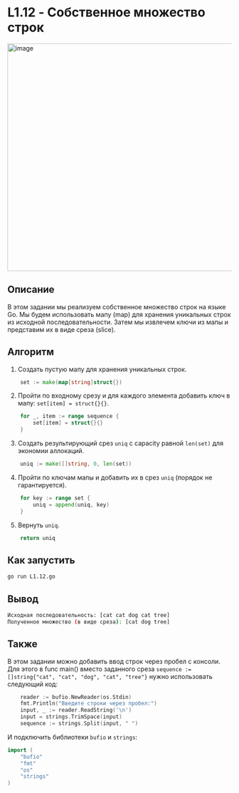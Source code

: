 # L1.12 - Собственное множество строк
<img width="828" height="511" alt="image" src="https://github.com/user-attachments/assets/37fbbc03-29f7-4bbc-96fe-97a7dc5f0043" />


## Описание

В этом задании мы реализуем собственное множество строк на языке Go. Мы будем использовать мапу (map) для хранения уникальных строк из исходной последовательности. Затем мы извлечем ключи из мапы и представим их в виде среза (slice).

## Алгоритм

1. Создать пустую мапу для хранения уникальных строк.
```go
    set := make(map[string]struct{})
```
2. Пройти по входному срезу и для каждого элемента добавить ключ в мапу: `set[item] = struct{}{}`.
```go
	for _, item := range sequence {
		set[item] = struct{}{}
	}
``` 
3. Создать результирующий срез `uniq` с capacity равной `len(set)` для экономии аллокаций.
```go
	uniq := make([]string, 0, len(set))
```
4. Пройти по ключам мапы и добавить их в срез `uniq` (порядок не гарантируется).
```go
	for key := range set {
		uniq = append(uniq, key)
	}
```
5. Вернуть `uniq`.
   
```go
	return uniq
```

## Как запустить

```bash
go run L1.12.go
```

## Вывод
```bash
Исходная последовательность: [cat cat dog cat tree]
Полученное множество (в виде среза): [cat dog tree]
```

## Также
В этом задании можно добавить ввод строк через пробел с консоли. Для этого в func main() вместо заданного среза `sequence := []string{"cat", "cat", "dog", "cat", "tree"}` нужно использовать следующий код:
```go
    reader := bufio.NewReader(os.Stdin)
    fmt.Println("Введите строки через пробел:")
    input, _ := reader.ReadString('\n')
    input = strings.TrimSpace(input)
    sequence := strings.Split(input, " ")
```
И подключить библиотеки `bufio` и `strings`:
```go
import (
    "bufio"
    "fmt"
    "os"
    "strings"
)
```
